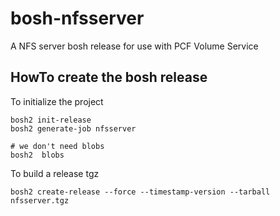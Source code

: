 # bosh-nfsserver
A NFS server bosh release for use with PCF Volume Service

## HowTo create the bosh release

To initialize the project
```
bosh2 init-release
bosh2 generate-job nfsserver

# we don't need blobs
bosh2  blobs
```

To build a release tgz
```
bosh2 create-release --force --timestamp-version --tarball nfsserver.tgz
```




